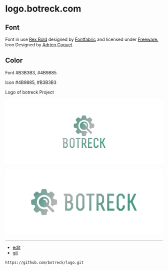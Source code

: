 # logo.botreck.com


## Font


Font in use <a target="_blank" href="https://www.fontsquirrel.com/license/rex">Rex Bold</a> designed by
<a target="_blank" href="http://www.fontfabric.com/">Fontfabric</a>
and licensed under
<a target="_blank" href="http://www.fontfabric.com/">Freeware.</a>
Icon Designed by
<a target="_blank" href="https://thenounproject.com/coquet_adrien">Adrien Coquet</a>


## Color



Font
#B3B3B3, #4B9885


Icon
#4B9885, #B3B3B3


Logo of botreck Project

![1/cover.png](1/cover.png)

![2/cover.png](2/cover.png)

---
+ [edit](https://github.com/botreck/logo/edit/master/README.md)
+ [git](https://github.com/botreck/logo)
```
https://github.com/botreck/logo.git
```

